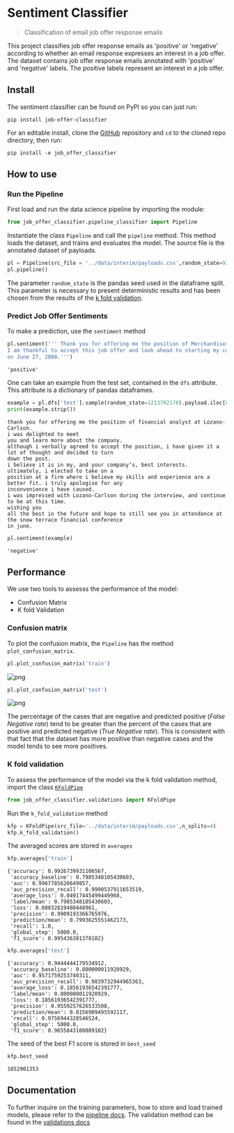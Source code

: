 # Sentiment Classifier
> Classification of email job offer response emails 


This project classifies job offer response emails as 'positive' or 'negative' according to whether an email response expresses an interest in a job offer. The dataset contains job offer response emails annotated with 'positive' and 'negative' labels. The positive labels represent an interest in a job offer.

## Install

The sentiment classifier can be found on PyPI so you can just run:

```shell
pip install job-offer-classifier
```

For an editable install, clone the [GitHub](https://github.com/kikejimenez/job_offer_classifier) repository and `cd` to the cloned repo directory, then run:

```shell
pip install -e job_offer_classifier
```

## How to use

### Run the Pipeline

First load and run the data science pipeline by importing the module:

```python
from job_offer_classifier.pipeline_classifier import Pipeline
```

Instantiate the class `Pipeline` and call the `pipeline` method. This method loads the dataset, and trains and evaluates the model. The source file is the annotated dataset of payloads.

```python
pl = Pipeline(src_file = '../data/interim/payloads.csv',random_state=931696214)
pl.pipeline()
```

The parameter `random_state` is the pandas seed used in the dataframe split. This parameter is necessary to present deterministic results and has been chosen from the results of the [k fold validation](#K-fold-validation).

### Predict Job Offer Sentiments

To make a prediction, use the `sentiment` method

```python
pl.sentiment(''' Thank you for offering me the position of Merchandiser with Thomas Ltd.
I am thankful to accept this job offer and look ahead to starting my career with your company
on June 27, 2000.''')
```




    'positive'



One can take an example from the test set, contained in the `dfs` attribute. This attribute is a dictionary of  pandas dataframes.

```python
example = pl.dfs['test'].sample(random_state=1213702178).payload.iloc[0]
print(example.strip())
```

    thank you for offering me the position of financial analyst at Lozano-Carlson.
    i was delighted to meet
    you and learn more about the company.
    although i verbally agreed to accept the position, i have given it a lot of thought and decided to turn
    down the post.
    i believe it is in my, and your company’s, best interests.
    ultimately, i elected to take on a
    position at a firm where i believe my skills and experience are a better fit. i truly apologise for any
    inconvenience i have caused.
    i was impressed with Lozano-Carlson during the interview, and continue to be at this time.
    wishing you
    all the best in the future and hope to still see you in attendance at the snow terrace financial conference
    in june.


```python
pl.sentiment(example)
```




    'negative'



## Performance

We use two tools to assesss the performance of the model:
  - Confusion Matrix 
  - K fold Validation

### Confusion matrix

To plot the confusion matrix, the `Pipeline` has the method `plot_confusion_matrix`.

```python
pl.plot_confusion_matrix('train')
```


![png](docs/images/output_23_0.png)


```python
pl.plot_confusion_matrix('test')
```


![png](docs/images/output_24_0.png)


The percentage of the cases that are negative and predicted positive (*False Negative rate*) tend to be greater than the percent of the cases that are positive and predicted negative (*True Negative rate*).  This is consistent with that fact that the dataset has more positive than negative cases and the model tends to see more positives.


### K fold validation

To assess the performance of the model via the k fold validation method, import the class [`KFoldPipe`](/job_offer_classifier/validations#KFoldPipe)

```python
from job_offer_classifier.validations import KFoldPipe
```

Run the `k_fold_validation` method

```python
kfp = KFoldPipe(src_file='../data/interim/payloads.csv',n_splits=4)
kfp.k_fold_validation()
```

The averaged scores are stored in `averages`

```python
kfp.averages['train']
```




    {'accuracy': 0.9926739931106567,
     'accuracy_baseline': 0.7985348105430603,
     'auc': 0.9967785626649857,
     'auc_precision_recall': 0.9990537911653519,
     'average_loss': 0.04917445499449968,
     'label/mean': 0.7985348105430603,
     'loss': 0.08832819480448961,
     'precision': 0.9909193366765976,
     'prediction/mean': 0.7993625551462173,
     'recall': 1.0,
     'global_step': 5000.0,
     'f1_score': 0.995436381378182}



```python
kfp.averages['test']
```




    {'accuracy': 0.9444444179534912,
     'accuracy_baseline': 0.800000011920929,
     'auc': 0.9571759253740311,
     'auc_precision_recall': 0.9839732944965363,
     'average_loss': 0.18561936542391777,
     'label/mean': 0.800000011920929,
     'loss': 0.18561936542391777,
     'precision': 0.9559257626533508,
     'prediction/mean': 0.8156909495592117,
     'recall': 0.9756944328546524,
     'global_step': 5000.0,
     'f1_score': 0.9655843100089102}



The seed of the best F1 score is stored in `best_seed`

```python
kfp.best_seed
```




    1852901353



## Documentation

To further inquire on the training parameters, how to store and load trained models, please refer to the [pipeline docs](/job_offer_classifier/pipeline_classifier). The validation method can be found in the [validations docs](/job_offer_classifier/validations) 
